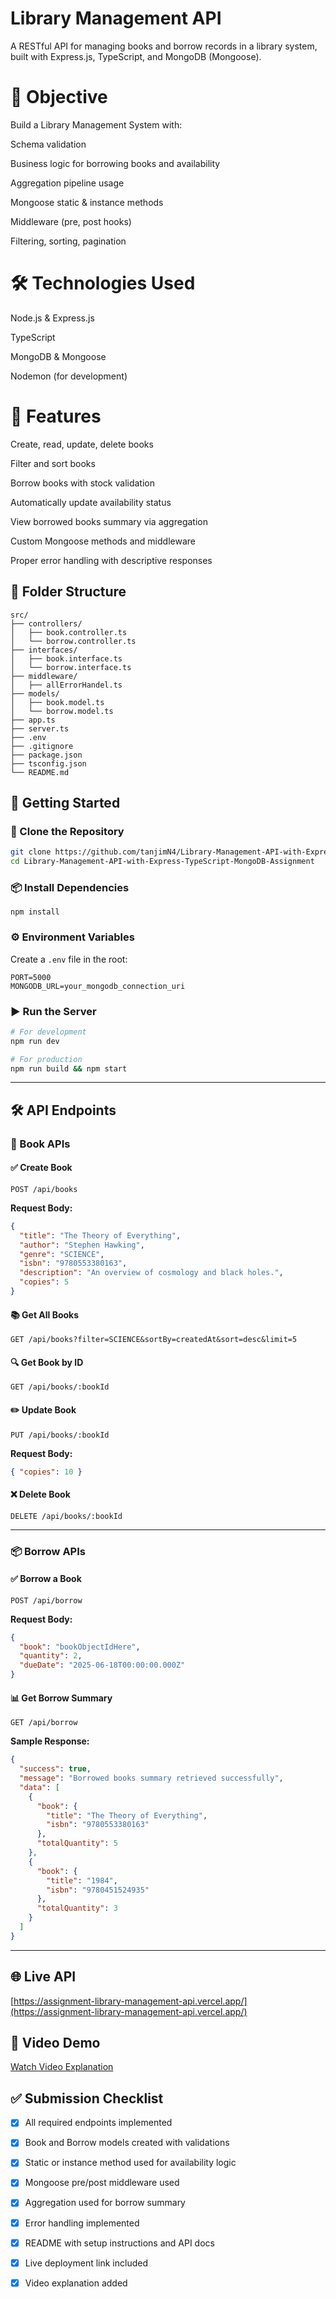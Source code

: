# Library Management API

A RESTful API for managing books and borrow records in a library system, built with Express.js, TypeScript, and MongoDB (Mongoose).

# 🎯 Objective

Build a Library Management System with:

Schema validation

Business logic for borrowing books and availability

Aggregation pipeline usage

Mongoose static & instance methods

Middleware (pre, post hooks)

Filtering, sorting, pagination

# 🛠️ Technologies Used

Node.js & Express.js

TypeScript

MongoDB & Mongoose

Nodemon (for development)

# 🚀 Features
Create, read, update, delete books

Filter and sort books

Borrow books with stock validation

Automatically update availability status

View borrowed books summary via aggregation

Custom Mongoose methods and middleware

Proper error handling with descriptive responses

## 📁 Folder Structure

```
src/
├── controllers/
│   ├── book.controller.ts
│   └── borrow.controller.ts
├── interfaces/
│   ├── book.interface.ts
│   └── borrow.interface.ts
├── middleware/
│   ├── allErrorHandel.ts
├── models/
│   ├── book.model.ts
│   └── borrow.model.ts
├── app.ts
├── server.ts
├── .env
├── .gitignore
├── package.json
├── tsconfig.json
└── README.md
```


## 🚀 Getting Started


### 📁 Clone the Repository

```bash
git clone https://github.com/tanjimN4/Library-Management-API-with-Express-TypeScript-MongoDB-Assignment.git
cd Library-Management-API-with-Express-TypeScript-MongoDB-Assignment
```

### 📦 Install Dependencies

```
npm install
```

### ⚙️ Environment Variables

Create a `.env` file in the root:

```env
PORT=5000
MONGODB_URL=your_mongodb_connection_uri
```

### ▶️ Run the Server

```bash
# For development
npm run dev

# For production
npm run build && npm start
```

---

## 🛠️ API Endpoints

### 📘 Book APIs

#### ✅ Create Book

```http
POST /api/books
```

**Request Body:**

```json
{
  "title": "The Theory of Everything",
  "author": "Stephen Hawking",
  "genre": "SCIENCE",
  "isbn": "9780553380163",
  "description": "An overview of cosmology and black holes.",
  "copies": 5
}
```

#### 📚 Get All Books

```http
GET /api/books?filter=SCIENCE&sortBy=createdAt&sort=desc&limit=5
```

#### 🔍 Get Book by ID

```http
GET /api/books/:bookId
```

#### ✏️ Update Book

```http
PUT /api/books/:bookId
```

**Request Body:**

```json
{ "copies": 10 }
```

#### ❌ Delete Book

```http
DELETE /api/books/:bookId
```

---

### 📦 Borrow APIs

#### ✅ Borrow a Book

```http
POST /api/borrow
```

**Request Body:**

```json
{
  "book": "bookObjectIdHere",
  "quantity": 2,
  "dueDate": "2025-06-18T00:00:00.000Z"
}
```

#### 📊 Get Borrow Summary

```http
GET /api/borrow
```

**Sample Response:**

```json
{
  "success": true,
  "message": "Borrowed books summary retrieved successfully",
  "data": [
    {
      "book": {
        "title": "The Theory of Everything",
        "isbn": "9780553380163"
      },
      "totalQuantity": 5
    },
    {
      "book": {
        "title": "1984",
        "isbn": "9780451524935"
      },
      "totalQuantity": 3
    }
  ]
}
```

---

## 🌐 Live API

[https://assignment-library-management-api.vercel.app/](https://assignment-library-management-api.vercel.app/)

## 🎥 Video Demo

[Watch Video Explanation](https://drive.google.com/file/d/12x_txhzTnTPHtL5-QRvYMquATkOKsYmD/view?usp=sharing)

## ✅ Submission Checklist

- [x] All required endpoints implemented
- [x] Book and Borrow models created with validations
- [x] Static or instance method used for availability logic
- [x] Mongoose pre/post middleware used
- [x] Aggregation used for borrow summary
- [x] Error handling implemented
- [x] README with setup instructions and API docs
- [x] Live deployment link included
- [x] Video explanation added

